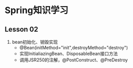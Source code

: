 # Spring知识学习
## Lesson 02
1. bean初始化、销毁实现
    - @Bean(initMethod="init",destroyMethod="destroy")
    - 实现InitialiazingBean、DisposableBean接口方法
    - 调用JSR250的注解，@PostConstruct、@PreDestroy